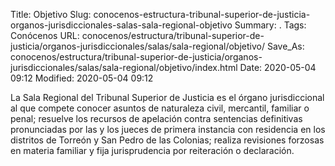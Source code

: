 Title: Objetivo
Slug: conocenos-estructura-tribunal-superior-de-justicia-organos-jurisdiccionales-salas-sala-regional-objetivo
Summary: .
Tags: Conócenos
URL: conocenos/estructura/tribunal-superior-de-justicia/organos-jurisdiccionales/salas/sala-regional/objetivo/
Save_As: conocenos/estructura/tribunal-superior-de-justicia/organos-jurisdiccionales/salas/sala-regional/objetivo/index.html
Date: 2020-05-04 09:12
Modified: 2020-05-04 09:12



La Sala Regional del Tribunal Superior de Justicia es el órgano jurisdiccional al que compete conocer asuntos de naturaleza civil, mercantil, familiar o penal; resuelve los recursos de apelación contra sentencias definitivas pronunciadas por las y los jueces de primera instancia con residencia en los distritos de Torreón y San Pedro de las Colonias; realiza revisiones forzosas en materia familiar y fija jurisprudencia por reiteración o declaración.



